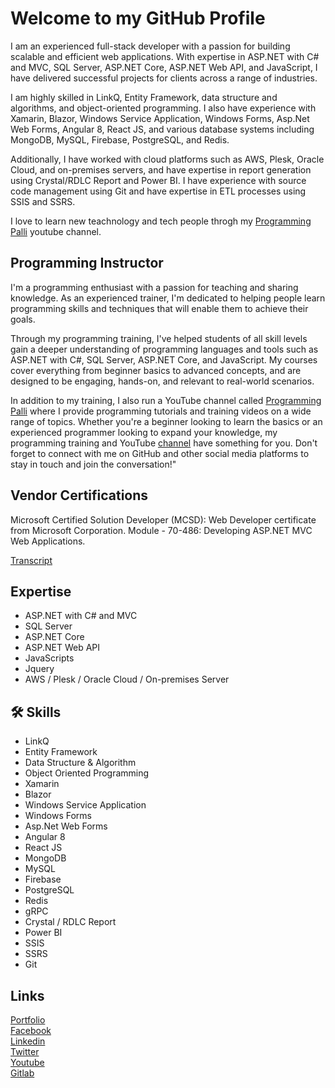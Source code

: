 
# Welcome to my GitHub Profile

I am an experienced full-stack developer with a passion for building scalable and efficient web applications. With expertise in ASP.NET with C# and MVC, SQL Server, ASP.NET Core, ASP.NET Web API, and JavaScript, I have delivered successful projects for clients across a range of industries.

I am highly skilled in LinkQ, Entity Framework, data structure and algorithms, and object-oriented programming. I also have experience with Xamarin, Blazor, Windows Service Application, Windows Forms, Asp.Net Web Forms, Angular 8, React JS, and various database systems including MongoDB, MySQL, Firebase, PostgreSQL, and Redis.

Additionally, I have worked with cloud platforms such as AWS, Plesk, Oracle Cloud, and on-premises servers, and have expertise in report generation using Crystal/RDLC Report and Power BI. I have experience with source code management using Git and have expertise in ETL processes using SSIS and SSRS.

I love to learn new teachnology and tech people throgh my [Programming Palli](https://www.youtube.com/programmingpalli) youtube channel.

## Programming Instructor
I'm a programming enthusiast with a passion for teaching and sharing knowledge. As an experienced trainer, I'm dedicated to helping people learn programming skills and techniques that will enable them to achieve their goals.

Through my programming training, I've helped students of all skill levels gain a deeper understanding of programming languages and tools such as ASP.NET with C#, SQL Server, ASP.NET Core, and JavaScript. My courses cover everything from beginner basics to advanced concepts, and are designed to be engaging, hands-on, and relevant to real-world scenarios.

In addition to my training, I also run a YouTube channel called [Programming Palli](https://www.youtube.com/programmingpalli) where I provide programming tutorials and training videos on a wide range of topics. Whether you're a beginner looking to learn the basics or an experienced programmer looking to expand your knowledge, my programming training and YouTube [channel](https://www.youtube.com/programmingpalli) have something for you.
Don't forget to connect with me on GitHub and other social media platforms to stay in touch and join the conversation!"

## Vendor Certifications

Microsoft Certified Solution Developer (MCSD): Web
Developer certificate from Microsoft Corporation.
Module - 70-486: Developing ASP.NET MVC Web
Applications.

[Transcript](https://learn.microsoft.com/en-us/users/mdfaisal-5118/transcript/dzm6lh302xk6j2g)


## Expertise

* ASP.NET with C# and MVC
* SQL Server
* ASP.NET Core
* ASP.NET Web API
* JavaScripts
* Jquery
* AWS / Plesk / Oracle Cloud / On-premises Server




## 🛠 Skills
* LinkQ 
* Entity Framework
* Data Structure & Algorithm
* Object Oriented Programming
* Xamarin
* Blazor
* Windows Service Application
* Windows Forms
* Asp.Net Web Forms
* Angular 8
* React JS
* MongoDB
* MySQL
* Firebase
* PostgreSQL
* Redis
* gRPC
* Crystal / RDLC Report
* Power BI
* SSIS
* SSRS
* Git

## Links
[Portfolio](https://faisalcse1.gitlab.io/home/)</br>
[Facebook](https://www.facebook.com/MD.Faisal.EH) </br>
[Linkedin](https://www.linkedin.com/in/mdfaisal-2) </br>
[Twitter](https://twitter.com/faisal63194) </br>
[Youtube](https://www.youtube.com/c/programmingpalli) </br>
[Gitlab](https://gitlab.com/faisalcse1)

